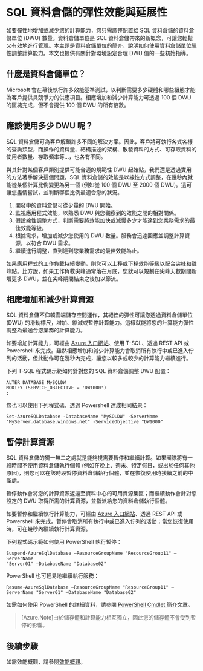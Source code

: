 <properties
   pageTitle="SQL 資料倉儲的彈性效能與延展性 | Microsoft Azure"
   description="使用資料倉儲單位相應增加和減少計算資源，了解 SQL 資料倉儲的彈性。提供程式碼範例。"
   services="sql-data-warehouse"
   documentationCenter="NA"
   authors="TwoUnder"
   manager="barbkess"
   editor=""/>

<tags
   ms.service="sql-data-warehouse"
   ms.devlang="NA"
   ms.topic="article"
   ms.tgt_pltfrm="NA"
   ms.workload="data-services"
   ms.date="06/25/2015"
   ms.author="nicw;JRJ@BigBangData.co.uk;mausher"/>

# SQL 資料倉儲的彈性效能與延展性
如要彈性地增加或減少您的計算能力，您只需調整配置給 SQL 資料倉儲的資料倉儲單位 (DWU) 數量。資料倉儲單位是 SQL 資料倉儲帶來的新概念，可讓您輕鬆又有效地進行管理。本主題是資料倉儲單位的簡介，說明如何使用資料倉儲單位彈性調整計算能力。本文也提供有關針對環境設定合理 DWU 值的一些初始指導。

## 什麼是資料倉儲單位？
Microsoft 會在幕後執行許多效能基準測試，以判斷需要多少硬體和哪些組態才能為客戶提供具競爭力的供應項目。相應增加和減少計算能力可透過 100 個 DWU 的區塊完成，但不會提供 100 個 DWU 的所有倍數。

## 應該使用多少 DWU 呢？
SQL 資料倉儲可為客戶解鎖許多不同的解決方案。因此，客戶將可執行各式各樣的查詢類型，而操作的資料量、結構描述的架構、散發資料的方式、可存取資料的使用者數量、存取頻率等...，也各有不同。

與其針對某個客戶類別提供可能合適的規範性 DWU 起始點，我們還是透過實用的方法著手解決這個問題。SQL 資料倉儲的效能是以線性方式調整，在幾秒內就能從某個計算比例變更為另一個 (例如從 100 個 DWU 至 2000 個 DWU)。這可讓您盡情嘗試，並判斷哪個比例最適合您的狀況。


1. 開發中的資料倉儲可從少量的 DWU 開始。
2. 監視應用程式效能，以熟悉 DWU 與您觀察到的效能之間的相對關係。
3. 假設線性調整方式，判斷需要將效能加快或減慢多少才能達到您業務需求的最佳效能等級。 
4. 根據需求，增加或減少您使用的 DWU 數量。服務會迅速回應並調整計算資源，以符合 DWU 需求。
5. 繼續進行調整，直到達到您業務需求的最佳效能為止。

如果應用程式的工作負載持續變動，則您可以上移或下移效能等級以配合尖峰和離峰點。比方說，如果工作負載尖峰通常落在月底，您就可以規劃在尖峰天數期間新增更多 DWU，並在尖峰期間結束之後加以節流。
 
## 相應增加和減少計算資源
SQL 資料倉儲不仰賴雲端儲存空間運作，其絕佳的彈性可讓您透過資料倉儲單位 (DWU) 的滑動標尺，增加、縮減或暫停計算能力。這樣就能將您的計算能力彈性調整為最適合您業務的計算能力。

如要增加計算能力，可經由 [Azure 入口網站][]、使用 T-SQL、透過 REST API 或 Powershell 來完成。雖然相應增加和減少計算能力會取消所有執行中或已進入佇列的活動，但此動作可在幾秒內完成，讓您以較多或較少的計算能力繼續進行。

下列 T-SQL 程式碼示範如何針對您的 SQL 資料倉儲調整 DWU 配置：

```
ALTER DATABASE MySQLDW 
MODIFY (SERVICE_OBJECTIVE = 'DW1000')
;
```

您也可以使用下列程式碼，透過 Powershell 達成相同結果：

```
Set-AzureSQLDatabase -DatabaseName "MySQLDW" -ServerName "MyServer.database.windows.net" -ServiceObjective "DW1000"
```

## 暫停計算資源
SQL 資料倉儲的獨一無二之處就是能夠視需要暫停和繼續計算。如果團隊將有一段時間不使用資料倉儲執行個體 (例如在晚上、週末、特定假日，或出於任何其他原因)，則您可以在該時段暫停資料倉儲執行個體，並在恢復使用時接續之前的中斷處。

暫停動作會將您的計算資源返還至資料中心的可用資源集區；而繼續動作會針對您設定的 DWU 取得所需的計算資源，並指派給您的資料倉儲執行個體。

如要暫停和繼續執行計算能力，可經由 [Azure 入口網站][]、透過 REST API 或 Powershell 來完成。暫停會取消所有執行中或已進入佇列的活動；當您恢復使用時，可在幾秒內繼續執行計算資源。

下列程式碼示範如何使用 PowerShell 執行暫停：

```
Suspend-AzureSqlDatabase –ResourceGroupName "ResourceGroup11" –ServerName
"Server01" –DatabaseName "Database02"
```

PowerShell 也可輕易地繼續執行服務：

```
Resume-AzureSqlDatabase –ResourceGroupName "ResourceGroup11" –ServerName "Server01" –DatabaseName "Database02"
```

如需如何使用 PowerShell 的詳細資料，請參閱 [PowerShell Cmdlet 簡介][]文章。

> [Azure.Note]由於儲存體和計算能力相互獨立，因此您的儲存體不會受到暫停的影響。

## 後續步驟
如需效能概觀，請參閱[效能概觀][]。

<!--Image references-->

<!--Article references-->
[效能概觀]: sql-data-warehouse-overview-performance.md
[PowerShell Cmdlet 簡介]: sql-data-warehouse-get-started-powershell-cmdlets.md

<!--MSDN references-->


<!--Other Web references-->

[Azure 入口網站]: http://portal.azure.com/

<!---HONumber=July15_HO3-->